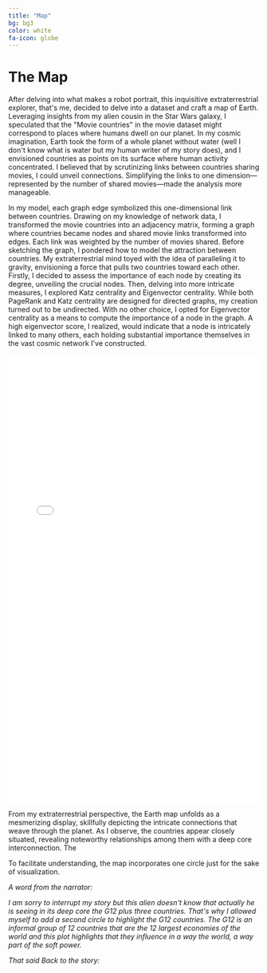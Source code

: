 ```yaml
---
title: "Map"
bg: bg3
color: white
fa-icon: globe
---
```


# The Map

After delving into what makes a robot portrait, this inquisitive extraterrestrial explorer, that's me, decided to delve into a dataset and craft a map of Earth. Leveraging insights from my alien cousin in the Star Wars galaxy, I speculated that the "Movie countries" in the movie dataset might correspond to places where humans dwell on our planet. In my cosmic imagination, Earth took the form of a whole planet without water (well I don't know what is water but my human writer of my story does), and I envisioned countries as points on its surface where human activity concentrated. I believed that by scrutinizing links between countries sharing movies, I could unveil connections. Simplifying the links to one dimension—represented by the number of shared movies—made the analysis more manageable. 

In my model, each graph edge symbolized this one-dimensional link between countries. Drawing on my knowledge of network data, I transformed the movie countries into an adjacency matrix, forming a graph where countries became nodes and shared movie links transformed into edges. Each link was weighted by the number of movies shared. Before sketching the graph, I pondered how to model the attraction between countries. My extraterrestrial mind toyed with the idea of paralleling it to gravity, envisioning a force that pulls two countries toward each other. Firstly, I decided to assess the importance of each node by creating its degree, unveiling the crucial nodes. Then, delving into more intricate measures, I explored Katz centrality and Eigenvector centrality. While both PageRank and Katz centrality are designed for directed graphs, my creation turned out to be undirected. With no other choice, I opted for Eigenvector centrality as a means to compute the importance of a node in the graph. A high eigenvector score, I realized, would indicate that a node is intricately linked to many others, each holding substantial importance themselves in the vast cosmic network I've constructed.

<p align="center">
    <div style="display: flex; justify-content: center;">
        <iframe src="img/html/network_countries.html" width="900" height="900" frameborder="0" style="border: 0px solid white; box-sizing: border-box; margin: 0 auto;"></iframe>
    </div>
</p>

From my extraterrestrial perspective, the Earth map unfolds as a mesmerizing display, skillfully depicting the intricate connections that weave through the planet. As I observe, the countries appear closely situated, revealing noteworthy relationships among them with a deep core interconnection. The

To facilitate understanding, the map incorporates one circle just for the sake of visualization.

*A word from the narrator:*

*I am sorry to interrupt my story but this alien doesn't know that actually he is seeing in its deep core the G12 plus three countries. That's why I allowed myself to add a second circle to highlight the G12 countries. The G12 is an informal group of 12 countries that are the 12 largest economies of the world and this plot highlights that they influence in a way the world, a way part of the soft power.*

*That said Back to the story:*